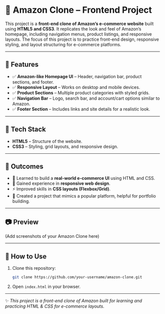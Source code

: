 # 📌 Amazon Clone – Frontend Project  

This project is a **front-end clone of Amazon’s e-commerce website** built using **HTML5 and CSS3**. It replicates the look and feel of Amazon’s homepage, including navigation menus, product listings, and responsive layouts. The focus of this project is to practice front-end design, responsive styling, and layout structuring for e-commerce platforms.  

---

## 🔹 Features  
- ✅ **Amazon-like Homepage UI** – Header, navigation bar, product sections, and footer.  
- ✅ **Responsive Layout** – Works on desktop and mobile devices.  
- ✅ **Product Sections** – Multiple product categories with styled grids.  
- ✅ **Navigation Bar** – Logo, search bar, and account/cart options similar to Amazon.  
- ✅ **Footer Section** – Includes links and site details for a realistic look.  

---

## 🔹 Tech Stack  
- **HTML5** – Structure of the website.  
- **CSS3** – Styling, grid layouts, and responsive design.  

---

## 🔹 Outcomes  
- 🚀 Learned to build a **real-world e-commerce UI** using HTML and CSS.  
- 🎨 Gained experience in **responsive web design**.  
- ⚡ Improved skills in **CSS layouts (Flexbox/Grid)**.  
- 📱 Created a project that mimics a popular platform, helpful for portfolio building.  

---

## 📷 Preview  
(Add screenshots of your Amazon Clone here)  

---

## 🔧 How to Use  
1. Clone this repository:  
   ```bash
   git clone https://github.com/your-username/amazon-clone.git
   ```  
2. Open `index.html` in your browser.  

---

✨ *This project is a front-end clone of Amazon built for learning and practicing HTML & CSS for e-commerce layouts.*  
